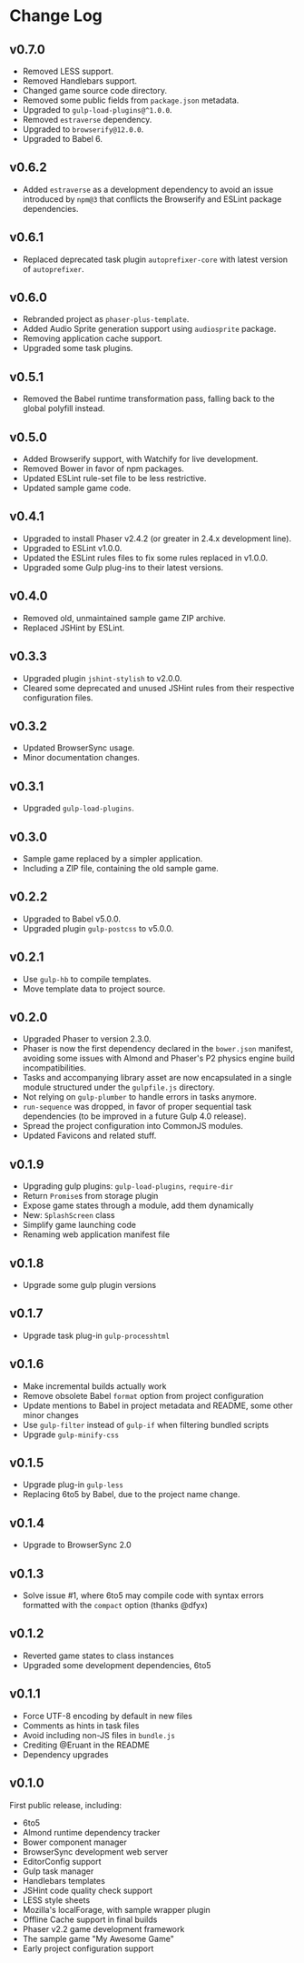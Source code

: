 Change Log
==========

##  v0.7.0
*   Removed LESS support.
*   Removed Handlebars support.
*   Changed game source code directory.
*   Removed some public fields from `package.json` metadata.
*   Upgraded to `gulp-load-plugins@^1.0.0`.
*   Removed `estraverse` dependency.
*   Upgraded to `browserify@12.0.0`.
*   Upgraded to Babel 6.

##  v0.6.2
*   Added `estraverse` as a development dependency to avoid an issue introduced
    by `npm@3` that conflicts the Browserify and ESLint package dependencies.

##  v0.6.1
*   Replaced deprecated task plugin `autoprefixer-core` with latest version of
    `autoprefixer`.

##  v0.6.0
*   Rebranded project as `phaser-plus-template`.
*   Added Audio Sprite generation support using `audiosprite` package.
*   Removing application cache support.
*   Upgraded some task plugins.

##  v0.5.1
*   Removed the Babel runtime transformation pass, falling back to the global
    polyfill instead.

##  v0.5.0
*   Added Browserify support, with Watchify for live development.
*   Removed Bower in favor of npm packages.
*   Updated ESLint rule-set file to be less restrictive.
*   Updated sample game code.

##  v0.4.1
*   Upgraded to install Phaser v2.4.2 (or greater in 2.4.x development line).
*   Upgraded to ESLint v1.0.0.
*   Updated the ESLint rules files to fix some rules replaced in v1.0.0.
*   Upgraded some Gulp plug-ins to their latest versions.

##  v0.4.0
*   Removed old, unmaintained sample game ZIP archive.
*   Replaced JSHint by ESLint.

##  v0.3.3
*   Upgraded plugin `jshint-stylish` to v2.0.0.
*   Cleared some deprecated and unused JSHint rules from their respective
    configuration files.

##  v0.3.2
*   Updated BrowserSync usage.
*   Minor documentation changes.

##  v0.3.1
*   Upgraded `gulp-load-plugins`.

##  v0.3.0
*   Sample game replaced by a simpler application.
*   Including a ZIP file, containing the old sample game.

##  v0.2.2
*   Upgraded to Babel v5.0.0.
*   Upgraded plugin `gulp-postcss` to v5.0.0.

##  v0.2.1
*   Use `gulp-hb` to compile templates.
*   Move template data to project source.

##  v0.2.0
*   Upgraded Phaser to version 2.3.0.
*   Phaser is now the first dependency declared in the `bower.json` manifest,
    avoiding some issues with Almond and Phaser's P2 physics engine build
    incompatibilities.
*   Tasks and accompanying library asset are now encapsulated in a single
    module structured under the `gulpfile.js` directory.
*   Not relying on `gulp-plumber` to handle errors in tasks anymore.
*   `run-sequence` was dropped, in favor of proper sequential task
    dependencies (to be improved in a future Gulp 4.0 release).
*   Spread the project configuration into CommonJS modules.
*   Updated Favicons and related stuff.

##  v0.1.9
*   Upgrading gulp plugins: `gulp-load-plugins`, `require-dir`
*   Return `Promise`s from storage plugin
*   Expose game states through a module, add them dynamically
*   New: `SplashScreen` class
*   Simplify game launching code
*   Renaming web application manifest file

##  v0.1.8
*   Upgrade some gulp plugin versions

##  v0.1.7
*   Upgrade task plug-in `gulp-processhtml`

##  v0.1.6
*   Make incremental builds actually work
*   Remove obsolete Babel `format` option from project configuration
*   Update mentions to Babel in project metadata and README, some other minor 
    changes
*   Use `gulp-filter` instead of `gulp-if` when filtering bundled scripts
*   Upgrade `gulp-minify-css`

##  v0.1.5
*   Upgrade plug-in `gulp-less`
*   Replacing 6to5 by Babel, due to the project name change.

##  v0.1.4
*   Upgrade to BrowserSync 2.0

##  v0.1.3
*   Solve issue #1, where 6to5 may compile code with syntax errors formatted 
    with the `compact` option (thanks @dfyx)

##  v0.1.2
*   Reverted game states to class instances
*   Upgraded some development dependencies, 6to5

##  v0.1.1
*   Force UTF-8 encoding by default in new files
*   Comments as hints in task files
*   Avoid including non-JS files in `bundle.js`
*   Crediting @Eruant in the README
*   Dependency upgrades

##  v0.1.0
First public release, including:
*   6to5
*   Almond runtime dependency tracker
*   Bower component manager
*   BrowserSync development web server
*   EditorConfig support
*   Gulp task manager
*   Handlebars templates
*   JSHint code quality check support
*   LESS style sheets
*   Mozilla's localForage, with sample wrapper plugin
*   Offline Cache support in final builds
*   Phaser v2.2 game development framework
*   The sample game "My Awesome Game"
*   Early project configuration support
